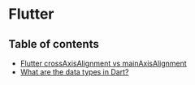 # Flutter

## Table of contents

- [Flutter crossAxisAlignment vs mainAxisAlignment](lib/FluttercrossAxisAlignmentvsmainAxisAlignment.md)
- [What are the data types in Dart?](WhatAreTheDataTypesInDart)
